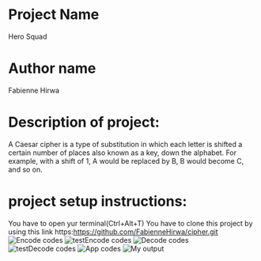 # Project Name 
Hero Squad

# Author name 

Fabienne Hirwa

# Description of project:

A Caesar cipher is a type of substitution in which each letter is shifted a certain number of places also known as a key, down the alphabet.  For example, with a shift of 1, A would be replaced by B, B would become C, and so on. 
# project setup instructions:

You have to open yur terminal(Ctrl+Alt+T) You have to clone this project by using this link https:https://github.com/FabienneHirwa/cipher.git
 ![Encode codes](image/a.png)
 ![testEncode codes](image/b.png)
 ![Decode codes](image/c.png)
 ![testDecode codes](image/4.png)
 ![App codes](image/5.png)
 ![My output](image/output1.png)